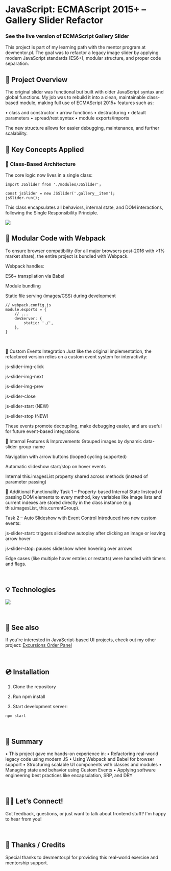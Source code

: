 # JavaScript: ECMAScript 2015+ – Gallery Slider Refactor

### See the live version of ECMAScript Gallery Slider

This project is part of my learning path with the mentor program at devmentor.pl. The goal was to refactor a legacy image slider by applying modern JavaScript standards (ES6+), modular structure, and proper code separation.


## 🔄 Project Overview
The original slider was functional but built with older JavaScript syntax and global functions. My job was to rebuild it into a clean, maintainable class-based module, making full use of ECMAScript 2015+ features such as:

• class and constructor
• arrow functions
• destructuring
• default parameters
• spread/rest syntax
• module exports/imports

The new structure allows for easier debugging, maintenance, and further scalability.

## 🧱 Key Concepts Applied
### 🧩 Class-Based Architecture
The core logic now lives in a single class:
```
import JSSlider from './modules/JSSlider';

const jsSlider = new JSSlider('.gallery__item');
jsSlider.run();
```

This class encapsulates all behaviors, internal state, and DOM interactions, following the Single Responsibility Principle.


![](./assets/img/img1.png)


## 🔌 Modular Code with Webpack
To ensure browser compatibility (for all major browsers post-2016 with >1% market share), the entire project is bundled with Webpack.

Webpack handles:

ES6+ transpilation via Babel

Module bundling

Static file serving (images/CSS) during development
```
// webpack.config.js
module.exports = {
    // ...
    devServer: {
        static: './',
    },
}
```

&nbsp;


🔁 Custom Events Integration
Just like the original implementation, the refactored version relies on a custom event system for interactivity:

js-slider-img-click

js-slider-img-next

js-slider-img-prev

js-slider-close

js-slider-start (NEW)

js-slider-stop (NEW)

These events promote decoupling, make debugging easier, and are useful for future event-based integrations.

🧠 Internal Features & Improvements
Grouped images by dynamic data-slider-group-name

Navigation with arrow buttons (looped cycling supported)

Automatic slideshow start/stop on hover events

Internal this.imagesList property shared across methods (instead of parameter passing)

🚀 Additional Functionality
Task 1 – Property-based Internal State
Instead of passing DOM elements to every method, key variables like image lists and current indexes are stored directly in the class instance (e.g. this.imagesList, this.currentGroup).

Task 2 – Auto Slideshow with Event Control
Introduced two new custom events:

js-slider-start: triggers slideshow autoplay after clicking an image or leaving arrow hover

js-slider-stop: pauses slideshow when hovering over arrows

Edge cases (like multiple hover entries or restarts) were handled with timers and flags.


&nbsp;


## 💡 Technologies
<img src="https://skillicons.dev/icons?i=html,css,javascript,webpack,babel" /><br/>

&nbsp;

## 🔗 See also
If you're interested in JavaScript-based UI projects, check out my other project: [Excursions Order Panel](https://code-mike-code.github.io/excursions-order-panel/)

&nbsp;

## 💿 Installation
1. Clone the repository

2. Run npm install

3. Start development server:

```
npm start
```

&nbsp;

## 🏁 Summary

• This project gave me hands-on experience in:
• Refactoring real-world legacy code using modern JS
• Using Webpack and Babel for browser support
• Structuring scalable UI components with classes and modules
• Managing state and behavior using Custom Events
• Applying software engineering best practices like encapsulation, SRP, and DRY

&nbsp;

## 🙋‍♂️ Let’s Connect!
Got feedback, questions, or just want to talk about frontend stuff? I'm happy to hear from you!

&nbsp;

## 👏 Thanks / Credits
Special thanks to devmentor.pl for providing this real-world exercise and mentorship support.

&nbsp;

